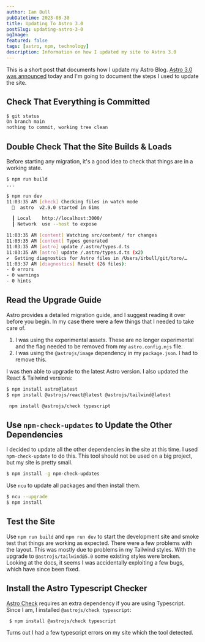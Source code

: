 ```yaml
---
author: Ian Bull
pubDatetime: 2023-08-30
title: Updating To Astro 3.0
postSlug: updating-astro-3-0
ogImage:
featured: false
tags: [astro, npm, technology]
description: Information on how I updated my site to Astro 3.0
---
```


This is a short post that documents how I update my Astro Blog. [Astro 3.0 was announced](https://astro.build/blog/astro-3/) today and I'm going to document the steps I used to update the site.

## Check That Everything is Committed

```bash
$ git status
On branch main
nothing to commit, working tree clean
```

## Double Check That the Site Builds & Loads

Before starting any migration, it's a good idea to check that things are in a working state.

```bash
$ npm run build
...

$ npm run dev
11:03:35 AM [check] Checking files in watch mode
  🚀  astro  v2.9.0 started in 61ms

  ┃ Local    http://localhost:3000/
  ┃ Network  use --host to expose

11:03:35 AM [content] Watching src/content/ for changes
11:03:35 AM [content] Types generated
11:03:35 AM [astro] update /.astro/types.d.ts
11:03:35 AM [astro] update /.astro/types.d.ts (x2)
✔  Getting diagnostics for Astro files in /Users/irbull/git/toro/…
11:03:37 AM [diagnostics] Result (26 files):
- 0 errors
- 0 warnings
- 0 hints
```

## Read the Upgrade Guide

Astro provides a detailed migration guide, and I suggest reading it over before you begin. In my case there were a few things that I needed to take care of.

1. I was using the experimental assets. These are no longer experimental and the flag needed to be removed from my `astro.config.mjs` file.
2. I was using the `@astrojs/image` dependency in my `package.json`. I had to remove this.

I was then able to upgrade to the latest Astro version. I also updated the React & Tailwind versions:

```bash
$ npm install astro@latest
$ npm install @astrojs/react@latest @astrojs/tailwind@latest
```

```bash
 npm install @astrojs/check typescript
```

## Use `npm-check-updates` to Update the Other Dependencies

I decided to update all the other dependencies in the site at this time. I used `npm-check-update` to do this. This tool should not be used on a big project, but my site is pretty small.

```bash
$ npm install -g npm-check-updates
```

Use `ncu` to update all packages and then install them.

```bash
$ ncu --upgrade
$ npm install
```

## Test the Site

Use `npm run build` and `npm run dev` to start the development site and smoke test that things are working as expected. There were a few problems with the layout. This was mostly due to problems in my Tailwind styles. With the upgrade to `@astrojs/tailwind@5.0` some existing styles were broken. Looking at the docs, it seems I was accidentally exploiting a few bugs, which have since been fixed.

## Install the Astro Typescript Checker

[Astro Check]() requires an extra dependency if you are using Typescript. Since I am, I installed `@astrojs/check typescript`:

```bash
 $ npm install @astrojs/check typescript
```

Turns out I had a few typescript errors on my site which the tool detected.

